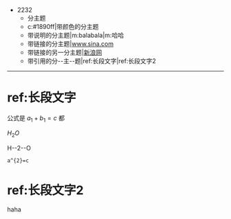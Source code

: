 - 2232
	- 分主题
	- c:#1890ff|带颜色的分主题
	- 带说明的分主题|m:balabala|m:哈哈
	- 带链接的分主题|www.sina.com
	- 带链接的另一分主题|[新浪网](www.sina.com)
	- 带引用的分--主--题|ref:长段文字|ref:长段文字2

***
# ref:长段文字

公式是 $a_{1}+b_{1}=c$ 都

$H_{2}O$  

H--2--O

```latex
a^{2}=c
```

# ref:长段文字2
haha